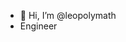 - 👋 Hi, I’m @leopolymath
- Engineer
<!---
polymathBTC/polymathBTC is a ✨ special ✨ repository because its `README.md` (this file) appears on your GitHub profile.
You can click the Preview link to take a look at your changes.
--->
